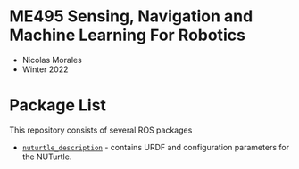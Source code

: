 # ME495 Sensing, Navigation and Machine Learning For Robotics
* Nicolas Morales
* Winter 2022
# Package List
This repository consists of several ROS packages
- [`nuturtle_description`](nuturtle_description) - contains URDF and configuration parameters for the NUTurtle.
